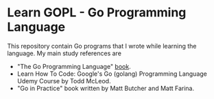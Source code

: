# Learn GOPL - Go Programming Language
This repository contain Go programs that I wrote while learning the language. 
My main study references are 
* "The Go Programming Language" [book](http://www.gopl.io/).
*  Learn How To Code: Google's Go (golang) Programming Language Udemy Course by Todd McLeod.
* "Go in Practice" book written by Matt Butcher and Matt Farina.
